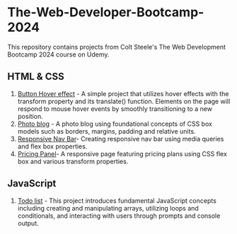 # The-Web-Developer-Bootcamp-2024
This repository contains projects from Colt Steele's The Web Development Bootcamp 2024 course on Udemy.

## HTML & CSS
1. [Button Hover effect](https://github.com/ImAkshayad/The-Web-Developer-Bootcamp-2024/tree/main/html-css/button-hover-effect/) - A simple project that utilizes hover effects with the transform property and its translate() function. Elements on the page will respond to mouse hover events by smoothly transitioning to a new position.
2. [Photo blog](https://github.com/ImAkshayad/The-Web-Developer-Bootcamp-2024/tree/main/html-css/photo-blog/) - A photo blog using foundational concepts of CSS box models such as borders, margins, padding and relative units.
3. [Responsive Nav Bar](https://github.com/ImAkshayad/The-Web-Developer-Bootcamp-2024/tree/main/html-css/responsive-nav-bar/)- Creating responsive nav bar using media queries and flex box properties.
4. [Pricing Panel](https://github.com/ImAkshayad/The-Web-Developer-Bootcamp-2024/tree/main/html-css/pricing-panel/)- A responsive page featuring pricing plans using CSS flex box and various transform properties.

## JavaScript
1. [Todo list](https://github.com/ImAkshayad/The-Web-Developer-Bootcamp-2024/tree/main/javascript/todo-list/) - This project introduces fundamental JavaScript concepts including creating and manipulating arrays, utilizing loops and conditionals, and interacting with users through prompts and console output.